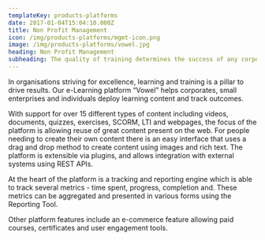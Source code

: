 ```yaml
---
templateKey: products-platforms
date: 2017-01-04T15:04:10.000Z
title: Non Profit Management
icon: /img/products-platforms/mgmt-icon.png
image: /img/products-platforms/vowel.jpg
heading: Non Profit Management
subheading: The quality of training determines the success of any corporate, small enterprise or individual. Vowel LMS is an intuitive interface that helps you deploy different types of offline and online content while tracking training outcomes.
---
```


In organisations striving for excellence, learning and training is a pillar to drive results. Our e-Learning platform “Vowel” helps corporates, small enterprises and individuals deploy learning content and track outcomes. 

With support for over 15 different types of content including videos, documents, quizzes, exercises, SCORM, LTI and webpages, the focus of the platform is allowing reuse of great content present on the web. For people needing to create their own content there is an easy interface that uses a drag and drop method to create content using images and rich text. The platform is extensible via plugins, and allows integration with external systems using REST APIs. 

At the heart of the platform is a tracking and reporting engine which is able to track several metrics - time spent, progress, completion and. These metrics can be aggregated and presented in various forms using the Reporting Tool.

Other platform features include an e-commerce feature allowing paid courses, certificates and user engagement tools.
